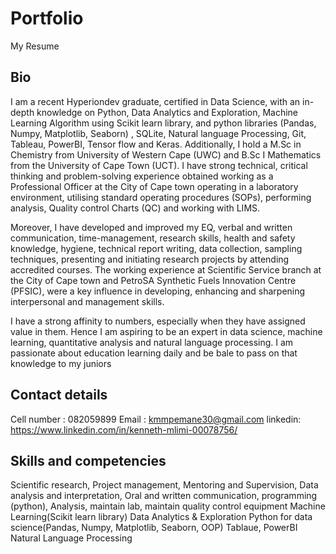 # Portfolio
My Resume
## Bio
I am a recent Hyperiondev graduate, certified in Data Science, with an in-depth knowledge on Python, Data Analytics and Exploration, Machine Learning Algorithm using Scikit learn library, and python libraries (Pandas, Numpy, Matplotlib, Seaborn) , SQLite, Natural language Processing, Git, Tableau, PowerBI, Tensor flow and Keras. 
Additionally, I hold a M.Sc in Chemistry from University of Western Cape (UWC) and B.Sc I Mathematics from the University of Cape Town (UCT). I have strong technical, critical thinking and problem-solving experience obtained working as a Professional Officer at the City of Cape town operating in a 
laboratory environment, utilising standard operating procedures (SOPs), performing analysis, Quality control Charts (QC) and working with LIMS. 

Moreover, I have developed and improved my EQ, verbal and written communication, time-management, research skills, health and safety knowledge, hygiene, technical report writing, data collection, sampling techniques, presenting and initiating research projects by attending accredited courses. The working experience at Scientific Service branch 
at the City of Cape town and PetroSA Synthetic Fuels Innovation Centre (PFSIC), were a key influence in developing, enhancing and sharpening interpersonal and management skills.

I have a strong affinity to numbers, especially when they have assigned value in them. Hence I am aspiring to be an expert in data science, 
machine learning, quantitative analysis and natural language processing. I am passionate about education learning daily and be bale to pass on that knowledge to my juniors

## Contact details
Cell number : 082059899
Email : kmmpemane30@gmail.com
linkedin: https://www.linkedin.com/in/kenneth-mlimi-00078756/
## Skills and competencies
Scientific research, Project management, Mentoring and Supervision, 
Data analysis and interpretation, Oral and written communication, 
programming (python), Analysis, maintain lab, maintain quality control equipment
Machine Learning(Scikit learn library)
Data Analytics & Exploration
Python for data science(Pandas, Numpy, Matplotlib, Seaborn, OOP)
Tablaue, PowerBI
Natural Language Processing
